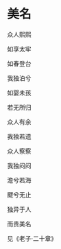    

# 美名

众人熙熙

如享太牢

如春登台

我独泊兮

如婴未孩

若无所归

众人有余

我独若遗

众人察察

我独闷闷

澹兮若海

飂兮无止

独异于人

而贵美名

见《老子·二十章》